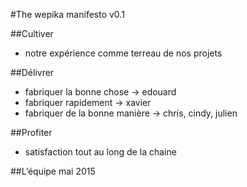 #The wepika manifesto v0.1

##Cultiver
- notre expérience comme terreau de nos projets

##Délivrer
- fabriquer la bonne chose -> edouard
- fabriquer rapidement -> xavier
- fabriquer de la bonne manière  -> chris, cindy, julien

##Profiter
- satisfaction tout au long de la chaine

##L’équipe
mai 2015

